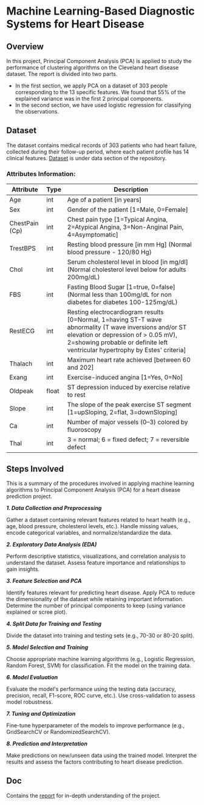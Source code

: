 # Machine Learning-Based Diagnostic Systems for Heart Disease

## Overview

In this project, Principal Component Analysis (PCA) is applied to study the performance of clustering algorithms on the Cleveland heart disease dataset. The report is divided into two parts.
- In the first section, we apply PCA on a dataset of 303 people corresponding to the 13 specific features. We found that 55% of the explained variance was in the first 2 principal components.
- In the second section, we have used logistic regression for classifying the observations.

## Dataset
The dataset contains medical records of 303 patients who had heart failure, collected during their follow-up period, where each patient profile has 14 clinical features. [Dataset](./data/Cleveland_data.csv) is under data section of the repository.

### Attributes Information:
|   Attribute    |  Type  |	       Description        |
| -------------- | ------ | ------------------------- |
| Age	         |   int  | Age of a patient [in years]
| Sex	         |   int  | Gender of the patient [1=Male, 0=Female]
| ChestPain (Cp) |   int  | Chest pain type [1=Typical Angina, 2=Atypical Angina, 3=Non-Anginal Pain, 4=Asymptomatic]
| TrestBPS	     |   int  | Resting blood pressure [in mm Hg] (Normal blood pressure - 120/80 Hg)
| Chol      	 |   int  | Serum cholesterol level in blood [in mg/dl] (Normal cholesterol level below for adults 200mg/dL)
| FBS   	     |   int  | Fasting Blood Sugar [1=true, 0=false] (Normal less than 100mg/dL for non diabetes for diabetes 100-125mg/dL)
| RestECG	     |   int  | Resting electrocardiogram results [0=Normal, 1=having ST-T wave abnormality (T wave inversions and/or ST elevation or depression of > 0.05 mV), 2=showing probable or definite left ventricular hypertrophy by Estes' criteria]
| Thalach	     |   int  | Maximum heart rate achieved [between 60 and 202]
| Exang          |   int  | Exercise-induced angina [1=Yes, 0=No]
| Oldpeak	     |  float | ST depression induced by exercise relative to rest
| Slope	         |   int  | The slope of the peak exercise ST segment [1=upSloping, 2=flat, 3=downSloping]
| Ca        	 |   int  | Number of major vessels (0–3) colored by fluoroscopy
| Thal           |   int  | 3 = normal; 6 = fixed defect; 7 = reversible defect

## Steps Involved
This is a summary of the procedures involved in applying machine learning algorithms to Principal Component Analysis (PCA) for a heart disease prediction project.

***1. Data Collection and Preprocessing***

Gather a dataset containing relevant features related to heart health (e.g., age, blood pressure, cholesterol levels, etc.). Handle missing values, encode categorical variables, and normalize/standardize the data.

***2. Exploratory Data Analysis (EDA)***

Perform descriptive statistics, visualizations, and correlation analysis to understand the dataset. Assess feature importance and relationships to gain insights.

***3. Feature Selection and PCA***

Identify features relevant for predicting heart disease. Apply PCA to reduce the dimensionality of the dataset while retaining important information. Determine the number of principal components to keep (using variance explained or scree plot).

***4. Split Data for Training and Testing***

Divide the dataset into training and testing sets (e.g., 70-30 or 80-20 split).

***5. Model Selection and Training***

Choose appropriate machine learning algorithms (e.g., Logistic Regression, Random Forest, SVM) for classification. Fit the model on the training data.

***6. Model Evaluation***

Evaluate the model's performance using the testing data (accuracy, precision, recall, F1-score, ROC curve, etc.). Use cross-validation to assess model robustness.

***7. Tuning and Optimization***

Fine-tune hyperparameter of the models to improve performance (e.g., GridSearchCV or RandomizedSearchCV).

***8. Prediction and Interpretation***

Make predictions on new/unseen data using the trained model. Interpret the results and assess the factors contributing to heart disease prediction.

## Doc
Contains the [report](./doc/project_report.pdf) for in-depth understanding of the project.
